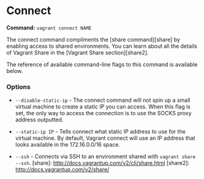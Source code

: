 
# Connect
**Command:** `vagrant connect NAME`

The connect command compliments the [share command][share] by enabling access to shared environments. You can learn about all the details of Vagrant Share in the [Vagrant Share section][share2].

The reference of available command-line flags to this command is available below.

### Options
* `--disable-static-ip` - The connect command will not spin up a small virtual machine to create a static IP you can access. When this flag is set, the only way to access the connection is to use the SOCKS proxy address outputted.

* `--static-ip IP` - Tells connect what static IP address to use for the virtual machine. By default, Vagrant connect will use an IP address that looks available in the 172.16.0.0/16 space.

* `--ssh` - Connects via SSH to an environment shared with `vagrant share --ssh`.
[share]: http://docs.vagrantup.com/v2/cli/share.html
[share2]: http://docs.vagrantup.com/v2/share/
